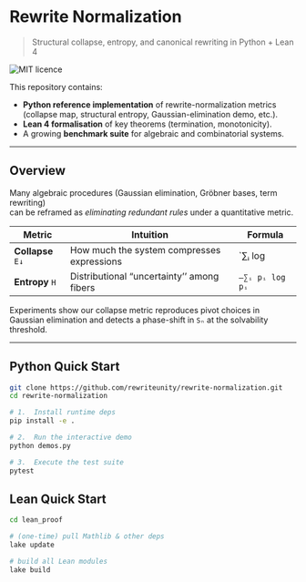 # Rewrite Normalization
> Structural collapse, entropy, and canonical rewriting in Python + Lean 4

![MIT licence](https://img.shields.io/badge/licence-MIT-blue)

This repository contains:
* **Python reference implementation** of rewrite-normalization metrics  
  (collapse map, structural entropy, Gaussian-elimination demo, etc.).
* **Lean 4 formalisation** of key theorems (termination, monotonicity).
* A growing **benchmark suite** for algebraic and combinatorial systems.

---

## Overview

Many algebraic procedures (Gaussian elimination, Gröbner bases, term rewriting)  
can be reframed as *eliminating redundant rules* under a quantitative metric.

| Metric | Intuition | Formula |
|--------|-----------|---------|
| **Collapse** `E↓` | How much the system compresses expressions | `∑ᵢ log |fiberᵢ|` |
| **Entropy** `H`   | Distributional “uncertainty’’ among fibers | `–∑ᵢ pᵢ log pᵢ` |

Experiments show our collapse metric reproduces pivot choices in Gaussian
elimination and detects a phase-shift in `Sₙ` at the solvability threshold.

---

## Python Quick Start

```bash
git clone https://github.com/rewriteunity/rewrite-normalization.git
cd rewrite-normalization

# 1.  Install runtime deps
pip install -e .

# 2.  Run the interactive demo
python demos.py

# 3.  Execute the test suite
pytest
```
## Lean Quick Start
```bash
cd lean_proof

# (one-time) pull Mathlib & other deps
lake update

# build all Lean modules
lake build
```
